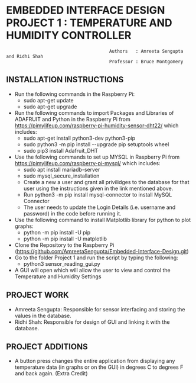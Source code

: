# EMBEDDED INTERFACE DESIGN PROJECT 1 : TEMPERATURE AND HUMIDITY CONTROLLER
                                                
                                           Authors   : Amreeta Sengupta and Ridhi Shah
                                           Professor : Bruce Montgomery 

## INSTALLATION INSTRUCTIONS
- Run the following commands in the Raspberry Pi:
  - sudo apt-get update
  - sudo apt-get upgrade
- Run the following commands to import Packages and Libraries of ADAFRUIT and Python in the Raspberry Pi from    https://pimylifeup.com/raspberry-pi-humidity-sensor-dht22/ which includes:
  - sudo apt-get install python3-dev python3-pip
  - sudo python3 -m pip install --upgrade pip setuptools wheel
  - sudo pip3 install Adafruit_DHT
- Use the following commands to set up MYSQL in Raspberry Pi from https://pimylifeup.com/raspberry-pi-mysql/ which includes:
  - sudo apt install mariadb-server
  - sudo mysql_secure_installation
  - Create a new a user and grant all privilidges to the database for that user using the instructions given in the link mentioned above.
  - Run python3 -m pip install mysql-connector to install MySQL Connector
  - The user needs to update the Login Details (i.e. username and password) in the code before running it.
 - Use the following command to install Matplotlib library for python to plot graphs:
   - python -m pip install -U pip
   - python -m pip install -U matplotlib
- Clone the Repository to the Raspberry Pi (https://github.com/AmreetaSengupta/Embedded-Interface-Design.git)
- Go to the folder Project 1 and run the script by typing the following:
  - python3 sensor_reading_gui.py 
- A GUI will open which will allow the user to view and control the Temperature and Humidity Settings

## PROJECT WORK
- Amreeta Sengupta: Responsible for sensor interfacing and storing the values in the database.
- Ridhi Shah: Responsible for design of GUI and linking it with the database.

## PROJECT ADDITIONS
- A button press changes the entire application from displaying any temperature data (in graphs or on the GUI) in degrees C to degrees F and back again. (Extra Credit)


